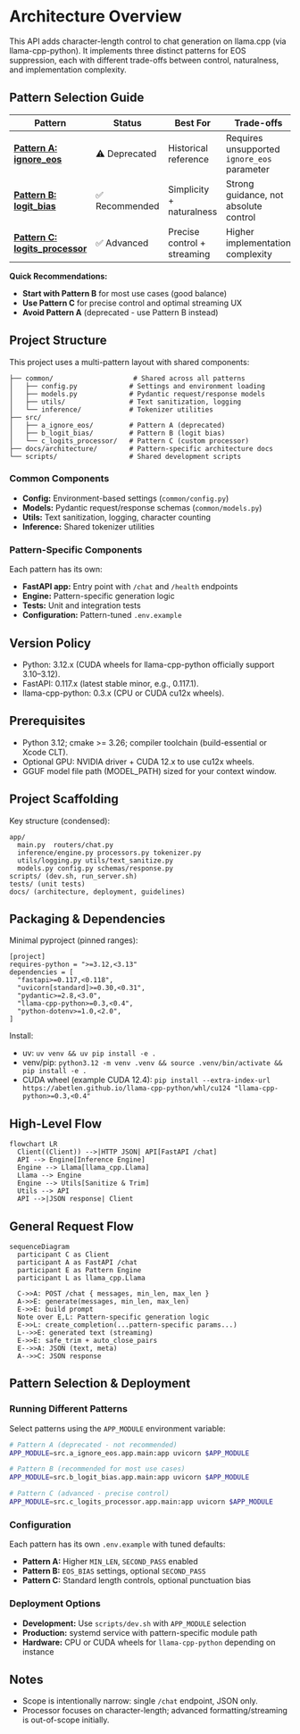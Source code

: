 # Architecture Overview

This API adds character-length control to chat generation on llama.cpp (via llama-cpp-python). It implements three distinct patterns for EOS suppression, each with different trade-offs between control, naturalness, and implementation complexity.

## Pattern Selection Guide

| Pattern | Status | Best For | Trade-offs |
|---------|--------|----------|------------|
| **[Pattern A: ignore_eos](pattern-a-architecture.md)** | ⚠️ Deprecated | Historical reference | Requires unsupported `ignore_eos` parameter |
| **[Pattern B: logit_bias](pattern-b-architecture.md)** | ✅ Recommended | Simplicity + naturalness | Strong guidance, not absolute control |
| **[Pattern C: logits_processor](pattern-c-architecture.md)** | ✅ Advanced | Precise control + streaming | Higher implementation complexity |

**Quick Recommendations:**
- **Start with Pattern B** for most use cases (good balance)
- **Use Pattern C** for precise control and optimal streaming UX
- **Avoid Pattern A** (deprecated - use Pattern B instead)

## Project Structure

This project uses a multi-pattern layout with shared components:

```
├── common/                    # Shared across all patterns
│   ├── config.py             # Settings and environment loading
│   ├── models.py             # Pydantic request/response models  
│   ├── utils/                # Text sanitization, logging
│   └── inference/            # Tokenizer utilities
├── src/
│   ├── a_ignore_eos/         # Pattern A (deprecated)
│   ├── b_logit_bias/         # Pattern B (logit bias)
│   └── c_logits_processor/   # Pattern C (custom processor)
├── docs/architecture/        # Pattern-specific architecture docs
└── scripts/                  # Shared development scripts
```

### Common Components

- **Config:** Environment-based settings (`common/config.py`)
- **Models:** Pydantic request/response schemas (`common/models.py`)
- **Utils:** Text sanitization, logging, character counting
- **Inference:** Shared tokenizer utilities

### Pattern-Specific Components

Each pattern has its own:
- **FastAPI app:** Entry point with `/chat` and `/health` endpoints
- **Engine:** Pattern-specific generation logic
- **Tests:** Unit and integration tests
- **Configuration:** Pattern-tuned `.env.example`

## Version Policy

- Python: 3.12.x (CUDA wheels for llama-cpp-python officially support 3.10–3.12).
- FastAPI: 0.117.x (latest stable minor, e.g., 0.117.1).
- llama-cpp-python: 0.3.x (CPU or CUDA cu12x wheels).

## Prerequisites

- Python 3.12; cmake >= 3.26; compiler toolchain (build-essential or Xcode CLT).
- Optional GPU: NVIDIA driver + CUDA 12.x to use cu12x wheels.
- GGUF model file path (MODEL_PATH) sized for your context window.

## Project Scaffolding

Key structure (condensed):

```
app/
  main.py  routers/chat.py
  inference/engine.py processors.py tokenizer.py
  utils/logging.py utils/text_sanitize.py
  models.py config.py schemas/response.py
scripts/ (dev.sh, run_server.sh)
tests/ (unit tests)
docs/ (architecture, deployment, guidelines)
```

## Packaging & Dependencies

Minimal pyproject (pinned ranges):

```
[project]
requires-python = ">=3.12,<3.13"
dependencies = [
  "fastapi>=0.117,<0.118",
  "uvicorn[standard]>=0.30,<0.31",
  "pydantic>=2.8,<3.0",
  "llama-cpp-python>=0.3,<0.4",
  "python-dotenv>=1.0,<2.0",
]
```

Install:
- uv: `uv venv && uv pip install -e .`
- venv/pip: `python3.12 -m venv .venv && source .venv/bin/activate && pip install -e .`
- CUDA wheel (example CUDA 12.4): `pip install --extra-index-url https://abetlen.github.io/llama-cpp-python/whl/cu124 "llama-cpp-python>=0.3,<0.4"`

## High-Level Flow

```mermaid
flowchart LR
  Client((Client)) -->|HTTP JSON| API[FastAPI /chat]
  API --> Engine[Inference Engine]
  Engine --> Llama[llama_cpp.Llama]
  Llama --> Engine
  Engine --> Utils[Sanitize & Trim]
  Utils --> API
  API -->|JSON response| Client
```

## General Request Flow

```mermaid
sequenceDiagram
  participant C as Client
  participant A as FastAPI /chat
  participant E as Pattern Engine
  participant L as llama_cpp.Llama

  C->>A: POST /chat { messages, min_len, max_len }
  A->>E: generate(messages, min_len, max_len)
  E->>E: build prompt
  Note over E,L: Pattern-specific generation logic
  E->>L: create_completion(...pattern-specific params...)
  L-->>E: generated text (streaming)
  E->>E: safe_trim + auto_close_pairs
  E-->>A: JSON (text, meta)
  A-->>C: JSON response
```


## Pattern Selection & Deployment

### Running Different Patterns

Select patterns using the `APP_MODULE` environment variable:

```bash
# Pattern A (deprecated - not recommended)
APP_MODULE=src.a_ignore_eos.app.main:app uvicorn $APP_MODULE

# Pattern B (recommended for most use cases)  
APP_MODULE=src.b_logit_bias.app.main:app uvicorn $APP_MODULE

# Pattern C (advanced - precise control)
APP_MODULE=src.c_logits_processor.app.main:app uvicorn $APP_MODULE
```

### Configuration

Each pattern has its own `.env.example` with tuned defaults:
- **Pattern A:** Higher `MIN_LEN`, `SECOND_PASS` enabled
- **Pattern B:** `EOS_BIAS` settings, optional `SECOND_PASS`  
- **Pattern C:** Standard length controls, optional punctuation bias

### Deployment Options

- **Development:** Use `scripts/dev.sh` with `APP_MODULE` selection
- **Production:** systemd service with pattern-specific module path
- **Hardware:** CPU or CUDA wheels for `llama-cpp-python` depending on instance

## Notes

- Scope is intentionally narrow: single `/chat` endpoint, JSON only.
- Processor focuses on character-length; advanced formatting/streaming is out-of-scope initially.
